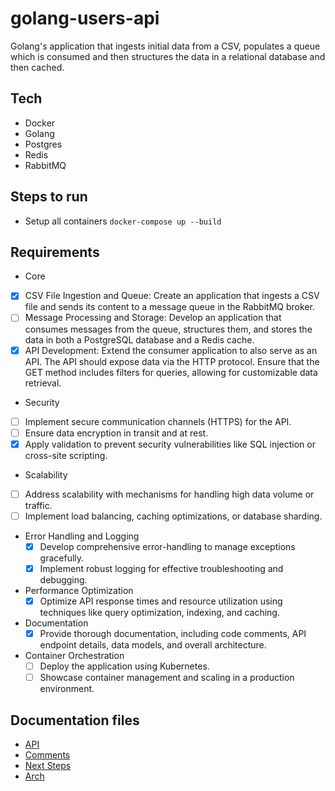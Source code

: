 # golang-users-api
Golang's application that ingests initial data from a CSV, populates a queue which is consumed and then structures the data in a relational database and then cached.

## Tech
- Docker
- Golang
- Postgres
- Redis
- RabbitMQ

## Steps to run
- Setup all containers `docker-compose up --build`

## Requirements
- Core
 - [x] CSV File Ingestion and Queue: Create an application that ingests a CSV file and sends its content to a message queue in the RabbitMQ broker.
 - [ ] Message Processing and Storage: Develop an application that consumes messages from the queue, structures them, and stores the data in both a PostgreSQL database and a Redis cache.
 - [x] API Development: Extend the consumer application to also serve as an API. The API should expose data via the HTTP protocol. Ensure that the GET method includes filters for queries, allowing for customizable data retrieval.
- Security
 - [ ] Implement secure communication channels (HTTPS) for the API.
 - [ ] Ensure data encryption in transit and at rest.
 - [x] Apply validation to prevent security vulnerabilities like SQL injection or cross-site scripting.
- Scalability
 - [ ] Address scalability with mechanisms for handling high data volume or traffic.
 - [ ] Implement load balancing, caching optimizations, or database sharding.
- Error Handling and Logging
  - [x] Develop comprehensive error-handling to manage exceptions gracefully.
  - [x] Implement robust logging for effective troubleshooting and debugging. 
- Performance Optimization
  - [x] Optimize API response times and resource utilization using techniques like query optimization, indexing, and caching.
- Documentation
  - [x] Provide thorough documentation, including code comments, API endpoint details, data models, and overall architecture. 
- Container Orchestration
  - [ ] Deploy the application using Kubernetes.
  - [ ] Showcase container management and scaling in a production environment. 

## Documentation files
- [API](docs/api.md)
- [Comments](docs/comments.md)
- [Next Steps](docs/next-steps.md)
- [Arch](docs/arch.md)